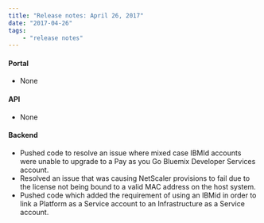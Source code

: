 ```yaml
---
title: "Release notes: April 26, 2017"
date: "2017-04-26"
tags:
    - "release notes"
---
```


#### Portal
+ None

#### API
+ None

#### Backend
+ Pushed code to resolve an issue where mixed case IBMId accounts were unable to upgrade to a Pay as you Go Bluemix Developer Services account.
+ Resolved an issue that was causing NetScaler provisions to fail due to the license not being bound to a valid MAC address on the host system.
+ Pushed code which added the requirement of using an IBMid in order to link a Platform as a Service account to an Infrastructure as a Service account.
